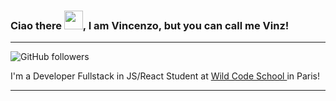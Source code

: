 ### Ciao there <img src="https://raw.githubusercontent.com/MartinHeinz/MartinHeinz/master/wave.gif" width="30px">, I am Vincenzo, but you can call me Vinz!

---
![GitHub followers](https://img.shields.io/github/followers/Vinz19?style=social)

I'm a Developer Fullstack in JS/React Student at <a href="https://www.wildcodeschool.com/en-GB"> Wild Code School </a> in Paris!



---

<!--
**Vinz19/Vinz19** is a ✨ _special_ ✨ repository because its `README.md` (this file) appears on your GitHub profile.

Here are some ideas to get you started:

- 🔭 I’m currently working on ...
- 🌱 I’m currently learning ...
- 👯 I’m looking to collaborate on ...
- 🤔 I’m looking for help with ...
- 💬 Ask me about ...
- 📫 How to reach me: ...
- 😄 Pronouns: ...
- ⚡ Fun fact: ...
-->
